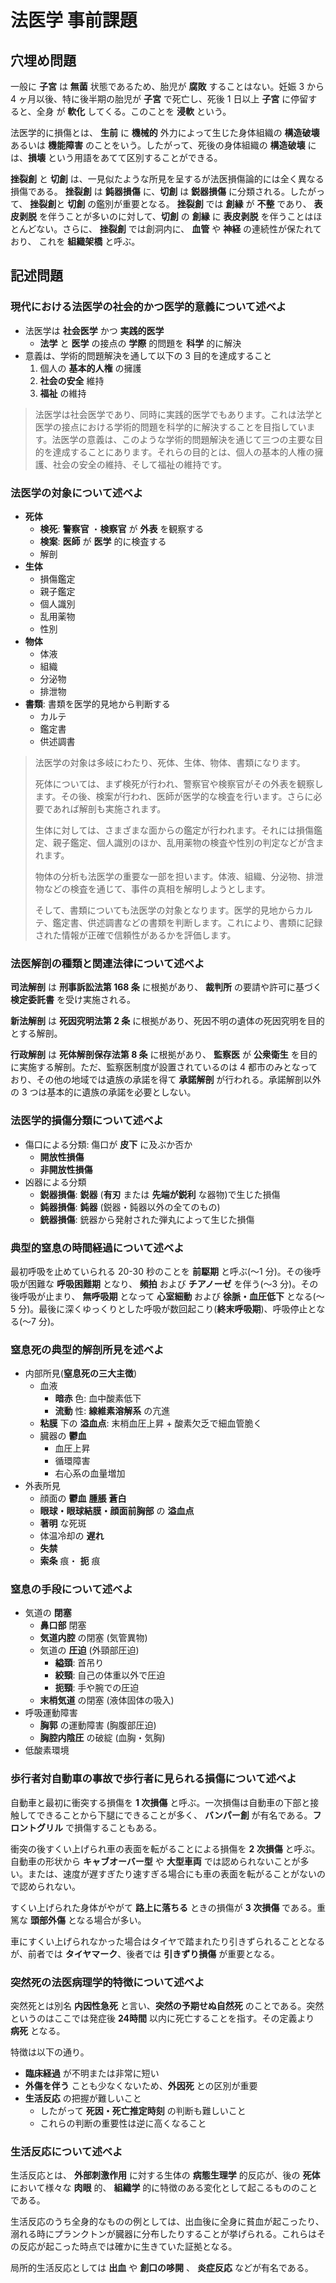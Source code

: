 # 法医学 事前課題

## 穴埋め問題

一般に **子宮** は **無菌** 状態であるため、胎児が **腐敗** することはない。妊娠 3 から 4 ヶ月以後、特に後半期の胎児が **子宮** で死亡し、死後 1 日以上 **子宮** に停留すると、全身 が **軟化** してくる。このことを **浸軟** という。

法医学的に損傷とは、 **生前** に **機械的** 外力によって生じた身体組織の **構造破壊** あるいは **機能障害** のことをいう。したがって、死後の身体組織の **構造破壊** には、**損壊** という用語をあてて区別することができる。

**挫裂創** と **切創** は、一見似たような所見を呈するが法医損傷論的には全く異なる損傷である。 **挫裂創** は **鈍器損傷** に、**切創** は **鋭器損傷** に分類される。したがって、 **挫裂創**と **切創** の鑑別が重要となる。 **挫裂創** では **創縁** が **不整** であり、 **表皮剥脱** を伴うことが多いのに対して、**切創** の **創縁** に **表皮剥脱** を伴うことはほとんどない。さらに、 **挫裂創** では創洞内に、 **血管** や **神経** の連続性が保たれており、 これを **組織架橋** と呼ぶ。

## 記述問題

### 現代における法医学の社会的かつ医学的意義について述べよ

- 法医学は **社会医学** かつ **実践的医学**
  - **法学** と **医学** の接点の **学際** 的問題を **科学** 的に解決
- 意義は、学術的問題解決を通して以下の 3 目的を達成すること
  1.  個人の **基本的人権** の擁護
  2.  **社会の安全** 維持
  3.  **福祉** の維持

> 法医学は社会医学であり、同時に実践的医学でもあります。これは法学と医学の接点における学術的問題を科学的に解決することを目指しています。法医学の意義は、このような学術的問題解決を通じて三つの主要な目的を達成することにあります。それらの目的とは、個人の基本的人権の擁護、社会の安全の維持、そして福祉の維持です。

### 法医学の対象について述べよ

- **死体**
  - **検死**: **警察官** ・**検察官** が **外表** を観察する
  - **検案**: **医師** が **医学** 的に検査する
  - 解剖
- **生体**
  - 損傷鑑定
  - 親子鑑定
  - 個人識別
  - 乱用薬物
  - 性別
- **物体**
  - 体液
  - 組織
  - 分泌物
  - 排泄物
- **書類**: 書類を医学的見地から判断する
  - カルテ
  - 鑑定書
  - 供述調書

> 法医学の対象は多岐にわたり、死体、生体、物体、書類になります。
>
> 死体については、まず検死が行われ、警察官や検察官がその外表を観察します。その後、検案が行われ、医師が医学的な検査を行います。さらに必要であれば解剖も実施されます。
>
> 生体に対しては、さまざまな面からの鑑定が行われます。それには損傷鑑定、親子鑑定、個人識別のほか、乱用薬物の検査や性別の判定などが含まれます。
>
> 物体の分析も法医学の重要な一部を担います。体液、組織、分泌物、排泄物などの検査を通じて、事件の真相を解明しようとします。
>
> そして、書類についても法医学の対象となります。医学的見地からカルテ、鑑定書、供述調書などの書類を判断します。これにより、書類に記録された情報が正確で信頼性があるかを評価します。

### 法医解剖の種類と関連法律について述べよ

**司法解剖** は **刑事訴訟法第 168 条** に根拠があり、 **裁判所** の要請や許可に基づく **検定委託書** を受け実施される。

**新法解剖** は **死因究明法第 2 条** に根拠があり、死因不明の遺体の死因究明を目的とする解剖。

**行政解剖** は **死体解剖保存法第 8 条** に根拠があり、 **監察医** が **公衆衛生** を目的に実施する解剖。ただ、監察医制度が設置されているのは 4 都市のみとなっており、その他の地域では遺族の承諾を得て **承諾解剖** が行われる。承諾解剖以外の 3 つは基本的に遺族の承諾を必要としない。

### 法医学的損傷分類について述べよ

- 傷口による分類: 傷口が **皮下** に及ぶか否か
  - **開放性損傷**
  - **非開放性損傷**
- 凶器による分類
  - **鋭器損傷**: **鋭器** (**有刃** または **先端が鋭利** な器物)で生じた損傷
  - **鈍器損傷**: **鈍器** (鋭器・鈍器以外の全てのもの)
  - **銃器損傷**: 銃器から発射された弾丸によって生じた損傷

### 典型的窒息の時間経過について述べよ

最初呼吸を止めていられる 20-30 秒のことを **前駆期** と呼ぶ(〜1 分)。その後呼吸が困難な **呼吸困難期** となり、 **頻拍** および **チアノーゼ** を伴う(〜3 分)。その後呼吸が止まり、 **無呼吸期** となって **心室細動** および **徐脈・血圧低下** となる(〜5 分)。最後に深くゆっくりとした呼吸が数回起こり(**終末呼吸期**)、呼吸停止となる(〜7 分)。

### 窒息死の典型的解剖所見を述べよ

- 内部所見(**窒息死の三大主徴**)
  - 血液
    - **暗赤** 色: 血中酸素低下
    - **流動** 性: **線維素溶解系** の亢進
  - **粘膜** 下の **溢血点**: 末梢血圧上昇 + 酸素欠乏で細血管脆く
  - 臓器の **鬱血**
    - 血圧上昇
    - 循環障害
    - 右心系の血量増加
- 外表所見
  - 顔面の **鬱血** **腫脹** **蒼白**
  - **眼球・眼球結膜・顔面前胸部** の **溢血点**
  - **著明** な死斑
  - 体温冷却の **遅れ**
  - **失禁**
  - **索条** 痕・ **扼** 痕

### 窒息の手段について述べよ

- 気道の **閉塞**
  - **鼻口部** 閉塞
  - **気道内腔** の閉塞 (気管異物)
  - 気道の **圧迫** (外頸部圧迫)
    - **縊頚**: 首吊り
    - **絞頸**: 自己の体重以外で圧迫
    - **扼頸**: 手や腕での圧迫
  - **末梢気道** の閉塞 (液体固体の吸入)
- 呼吸運動障害
  - **胸郭** の運動障害 (胸腹部圧迫)
  - **胸腔内陰圧** の破綻 (血胸・気胸)
- 低酸素環境

### 歩行者対自動車の事故で歩行者に見られる損傷について述べよ

自動車と最初に衝突する損傷を **1 次損傷** と呼ぶ。一次損傷は自動車の下部と接触してできることから下腿にできることが多く、 **バンパー創** が有名である。**フロントグリル** で損傷することもある。

衝突の後すくい上げられ車の表面を転がることによる損傷を **2 次損傷** と呼ぶ。自動車の形状から **キャブオーバー型** や **大型車両** では認められないことが多い。または、速度が遅すぎたり速すぎる場合にも車の表面を転がることがないので認められない。

すくい上げられた身体がやがて **路上に落ちる** ときの損傷が **3 次損傷** である。重篤な **頭部外傷** となる場合が多い。

車にすくい上げられなかった場合はタイヤで踏まれたり引きずられることとなるが、前者では **タイヤマーク**、後者では **引きずり損傷** が重要となる。

### 突然死の法医病理学的特徴について述べよ

突然死とは別名 **内因性急死** と言い、**突然の予期せぬ自然死** のことである。突然というのはここでは発症後 **24時間** 以内に死亡することを指す。その定義より **病死** となる。

特徴は以下の通り。

- **臨床経過** が不明または非常に短い
- **外傷を伴う** ことも少なくないため、**外因死** との区別が重要
- **生活反応** の把握が難しいこと
    - したがって **死因・死亡推定時刻** の判断も難しいこと
    - これらの判断の重要性は逆に高くなること

### 生活反応について述べよ

生活反応とは、 **外部刺激作用** に対する生体の **病態生理学** 的反応が、後の **死体** において様々な **肉眼** 的、 **組織学** 的に特徴のある変化として起こるもののことである。

生活反応のうち全身的なものの例としては、出血後に全身に貧血が起こったり、溺れる時にプランクトンが臓器に分布したりすることが挙げられる。これらはその反応が起こった時点では確かに生きていた証拠となる。

局所的生活反応としては **出血** や **創口の哆開** 、 **炎症反応** などが有名である。
